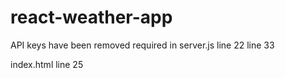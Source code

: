 # react-weather-app

API keys have been removed
required in
server.js
line 22
line 33

index.html
line 25
